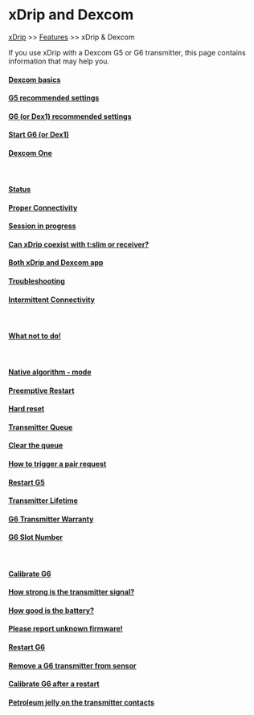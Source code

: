 # xDrip and Dexcom  
[xDrip](../README.md) >> [Features](./Features_page) >> xDrip & Dexcom  
  
If you use xDrip with a Dexcom G5 or G6 transmitter, this page contains information that may help you.    

#### [Dexcom basics](./Dexcom-Basics)
#### [G5 recommended settings](./G5-Recommended-Settings)
#### [G6 (or Dex1) recommended settings](./G6-Recommended-Settings)
#### [Start G6 (or Dex1)](./Starting-G6)
#### [Dexcom One](./Dexcom-One)
<br/>  
  
#### [Status](./StatusG5G6)
#### [Proper Connectivity](./Proper-connectivity)
#### [Session in progress](./Session-in-progress)
#### [Can xDrip coexist with t:slim or receiver?](./Receiver-or-t:slim-and-xDrip)
#### [Both xDrip and Dexcom app](./xDrip-and-Dexcom-app)
#### [Troubleshooting](./Connectivity-troubleshoot)
#### [Intermittent Connectivity](./Intermittent)
<br/>  

#### [What not to do!](./What-not-to-do)
<br/>  
  
#### [Native algorithm - mode](./Native-Algorithm)
#### [Preemptive Restart](./Preemptive-Restart)
#### [Hard reset](./Hard-Reset)
#### [Transmitter Queue](./Transmitter-Queue)
#### [Clear the queue](./Clear-queue)
#### [How to trigger a pair request](./MissedPairRequest)
#### [Restart G5](./Restart-G5-sensor)
#### [Transmitter Lifetime](./Transmitter-lifetime)
#### [G6 Transmitter Warranty](./G6_Warranty)
#### [G6 Slot Number](./G6_slot)
<br/>  
  
#### [Calibrate G6](./Calibrate-G6)
#### [How strong is the transmitter signal?](./Bluetooth-Scanner)
#### [How good is the battery?](./Battery-condition)
#### [Please report unknown firmware!](./Report-firmware)
#### [Restart G6](./Restart-G6-sensor)
#### [Remove a G6 transmitter from sensor](./Remove-transmitter)
#### [Calibrate G6 after a restart](./Calibrate-after-G6Restart)
#### [Petroleum jelly on the transmitter contacts](./Dielectric-Grease-in-Dexcom-G6-Sensor)
